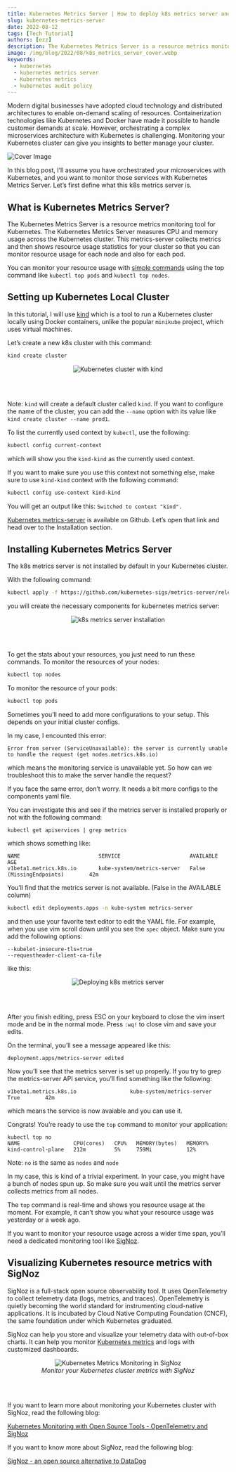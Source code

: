 ```yaml
---
title: Kubernetes Metrics Server | How to deploy k8s metrics server and use it for monitoring
slug: kubernetes-metrics-server
date: 2022-08-12
tags: [Tech Tutorial]
authors: [ezz]
description: The Kubernetes Metrics Server is a resource metrics monitoring tool for Kubernetes. The Kubernetes Metrics Server measures CPU and memory usage across the Kubernetes cluster...
image: /img/blog/2022/08/k8s_metrics_server_cover.webp
keywords:
  - kubernetes
  - kubernetes metrics server
  - Kubernetes metrics
  - kubernetes audit policy
---
```


<head>
  <link rel="canonical" href="https://signoz.io/blog/kubernetes-audit-logs/"/>
</head>

Modern digital businesses have adopted cloud technology and distributed architectures to enable on-demand scaling of resources. Containerization technologies like Kubernetes and Docker have made it possible to handle customer demands at scale. However, orchestrating a complex microservices architecture with Kubernetes is challenging. Monitoring your Kubernetes cluster can give you insights to better manage your cluster.


<!--truncate-->

![Cover Image](/img/blog/2022/08/k8s_metrics_server_cover.webp)

In this blog post, I’ll assume you have orchestrated your microservices with Kubernetes, and you want to monitor those services with Kubernetes Metrics Server. Let’s first define what this k8s metrics server is.

## What is Kubernetes Metrics Server?

The Kubernetes Metrics Server is a resource metrics monitoring tool for Kubernetes. The Kubernetes Metrics Server measures CPU and memory usage across the Kubernetes cluster. This metrics-server collects metrics and then shows resource usage statistics for your cluster so that you can monitor resource usage for each node and also for each pod.

You can monitor your resource usage with [simple commands](https://signoz.io/blog/kubectl-top/) using the top command like `kubectl top pods` and `kubectl top nodes`.

## Setting up Kubernetes Local Cluster

In this tutorial, I will use <a href = "https://kind.sigs.k8s.io/" rel="noopener noreferrer nofollow" target="_blank">kind</a> which is a tool to run a Kubernetes cluster locally using Docker containers, unlike the popular `minikube` project, which uses virtual machines.

Let’s create a new k8s cluster with this command:

```bash
kind create cluster
```

<figure data-zoomable align='center'>
    <img src="/img/blog/2022/08/k8s_metrics_server01_kind.webp" alt="Kubernetes cluster with kind"/>
</figure>

<br></br>

Note: `kind` will create a default cluster called `kind`. If you want to configure the name of the cluster, you can add the `--name` option with its value like `kind create cluster --name prod1`.

To list the currently used context by `kubectl`, use the following:

```bash
kubectl config current-context
```

which will show you the `kind-kind` as the currently used context.

If you want to make sure you use this context not something else, make sure to use `kind-kind` context with the following command:

```bash
kubectl config use-context kind-kind
```

You will get an output like this: `Switched to context "kind".`

<a href = "https://github.com/kubernetes-sigs/metrics-server" rel="noopener noreferrer nofollow" target="_blank">Kubernetes metrics-server</a> is available on Github. Let’s open that link and head over to the Installation section.

## Installing Kubernetes Metrics Server

The k8s metrics server is not installed by default in your Kubernetes cluster.

With the following command:

```bash
kubectl apply -f https://github.com/kubernetes-sigs/metrics-server/releases/latest/download/components.yaml
```

you will create the necessary components for kubernetes metrics server:

<figure data-zoomable align='center'>
    <img src="/img/blog/2022/08/k8s_metrics_server02_install.webp" alt="k8s metrics server installation"/>
</figure>

<br></br>

To get the stats about your resources, you just need to run these commands.
To monitor the resources of your nodes:

```bash
kubectl top nodes
```

To monitor the resource of your pods:

```bash
kubectl top pods
```

Sometimes you’ll need to add more configurations to your setup. This depends on your initial cluster configs.

In my case, I encounted this error:

```
Error from server (ServiceUnavailable): the server is currently unable to handle the request (get nodes.metrics.k8s.io)
```

which means the monitoring service is unavailable yet. So how can we troubleshoot this to make the server handle the request?

If you face the same error, don’t worry. It needs a bit more configs to the components yaml file.

You can investigate this and see if the metrics server is installed properly or not with the following command:

```
kubectl get apiservices | grep metrics
```

which shows something like:

```
NAME                         SERVICE                      AVAILABLE                       AGE
v1beta1.metrics.k8s.io       kube-system/metrics-server   False (MissingEndpoints)        42m
```

You’ll find that the metrics server is not available. (False in the AVAILABLE column)

```bash
kubectl edit deployments.apps -n kube-system metrics-server
```

and then use your favorite text editor to edit the YAML file. For example, when you use vim scroll down until you see the `spec` object. Make sure you add the following options:

```
--kubelet-insecure-tls=true
--requestheader-client-ca-file
```

like this:

<figure data-zoomable align='center'>
    <img src="/img/blog/2022/08/k8s_metrics_server03_deploy.webp" alt="Deploying k8s metrics server"/>
</figure>

<br></br>

After you finish editing, press ESC on your keyboard to close the vim insert mode and be in the normal mode. Press `:wq!` to close vim and save your edits.

On the terminal, you’ll see a message appeared like this:

```
deployment.apps/metrics-server edited
```

Now you’ll see that the metrics server is set up properly. If you try to grep the metrics-server API service, you’ll find something like the following:

```
v1beta1.metrics.k8s.io                 kube-system/metrics-server   True        42m
```

which means the service is now avaiable and you can use it.

Congrats! You’re ready to use the `top` command to monitor your application:

```
kubectl top no
NAME                 CPU(cores)   CPU%   MEMORY(bytes)   MEMORY%
kind-control-plane   212m         5%     759Mi           12%
```

Note: `no` is the same as `nodes` and `node`

In my case, this is kind of a trivial experiment. In your case, you might have a bunch of nodes spun up. So make sure you wait until the metrics server collects metrics from all nodes.

The `top` command is real-time and shows you resource usage at the moment. For example, it can’t show you what your resource usage was yesterday or a week ago.

If you want to monitor your resource usage across a wider time span, you’ll need a dedicated monitoring tool like [SigNoz](https://signoz.io/).

## Visualizing Kubernetes resource metrics with SigNoz

SigNoz is a full-stack open source observability tool. It uses OpenTelemetry to collect telemetry data (logs, metrics, and traces). OpenTelemetry is quietly becoming the world standard for instrumenting cloud-native applications. It is incubated by Cloud Native Computing Foundation (CNCF), the same foundation under which Kubernetes graduated.

SigNoz can help you store and visualize your telemetry data with out-of-box charts. It can help you monitor [Kubernetes metrics](https://signoz.io/blog/kubernetes-monitoring/) and logs with customized dashboards.

<figure data-zoomable align='center'>
    <img src="/img/blog/2022/08/kubelet_metrics_signoz.webp" alt="Kubernetes Metrics Monitoring in SigNoz"/>
    <figcaption><i>Monitor your Kubernetes cluster metrics with SigNoz</i></figcaption>
</figure>

<br></br>

If you want to learn more about monitoring your Kubernetes cluster with SigNoz, read the following blog:

[Kubernetes Monitoring with Open Source Tools - OpenTelemetry and SigNoz](https://signoz.io/blog/kubernetes-monitoring/)

If you want to know more about SigNoz, read the following blog:

[SigNoz - an open source alternative to DataDog](https://signoz.io/blog/open-source-datadog-alternative/)